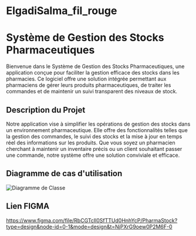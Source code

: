 # ElgadiSalma_fil_rouge


# Système de Gestion des Stocks Pharmaceutiques

Bienvenue dans le Système de Gestion des Stocks Pharmaceutiques, une application conçue pour faciliter la gestion efficace des stocks dans les pharmacies. Ce logiciel offre une solution intégrée permettant aux pharmaciens de gérer leurs produits pharmaceutiques, de traiter les commandes et de maintenir un suivi transparent des niveaux de stock.


## Description du Projet

Notre application vise à simplifier les opérations de gestion des stocks dans un environnement pharmaceutique. Elle offre des fonctionnalités telles que la gestion des commandes, le suivi des stocks et la mise à jour en temps réel des informations sur les produits. Que vous soyez un pharmacien cherchant à maintenir un inventaire précis ou un client souhaitant passer une commande, notre système offre une solution conviviale et efficace.


## Diagramme de cas d'utilisation

![Diagramme de Classe](./uml/Capture%20d'écran%202024-01-28%20232715.png)



## Lien FIGMA
https://www.figma.com/file/RbCGTcIl0SfTTUd0HnhYcP/PharmaStock?type=design&node-id=0-1&mode=design&t=NjPXrG9oew0P2M6F-0
